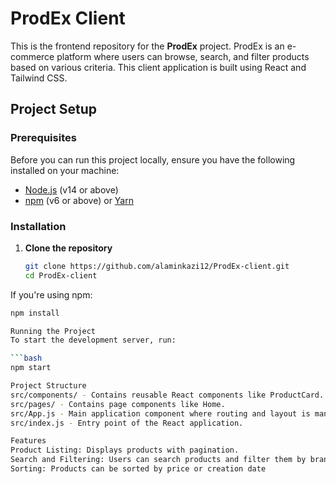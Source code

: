 # ProdEx Client

This is the frontend repository for the **ProdEx** project. ProdEx is an e-commerce platform where users can browse, search, and filter products based on various criteria. This client application is built using React and Tailwind CSS.

## Project Setup

### Prerequisites

Before you can run this project locally, ensure you have the following installed on your machine:

- [Node.js](https://nodejs.org/) (v14 or above)
- [npm](https://www.npmjs.com/) (v6 or above) or [Yarn](https://yarnpkg.com/)

### Installation

1. **Clone the repository**

   ```bash
   git clone https://github.com/alaminkazi12/ProdEx-client.git
   cd ProdEx-client
   ```

If you're using npm:

````bash
npm install

Running the Project
To start the development server, run:

```bash
npm start

Project Structure
src/components/ - Contains reusable React components like ProductCard.
src/pages/ - Contains page components like Home.
src/App.js - Main application component where routing and layout is managed.
src/index.js - Entry point of the React application.

Features
Product Listing: Displays products with pagination.
Search and Filtering: Users can search products and filter them by brand, category, and price range.
Sorting: Products can be sorted by price or creation date
````
